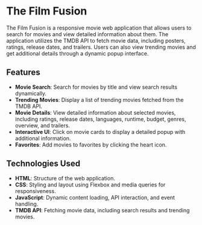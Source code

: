 # The Film Fusion

The Film Fusion is a responsive movie web application that allows users to search for movies and view detailed information about them. The application utilizes the TMDB API to fetch movie data, including posters, ratings, release dates, and trailers. Users can also view trending movies and get additional details through a dynamic popup interface.

## Features

- **Movie Search**: Search for movies by title and view search results dynamically.
- **Trending Movies**: Display a list of trending movies fetched from the TMDB API.
- **Movie Details**: View detailed information about selected movies, including ratings, release dates, languages, runtime, budget, genres, overview, and trailers.
- **Interactive UI**: Click on movie cards to display a detailed popup with additional information.
- **Favorites**: Add movies to favorites by clicking the heart icon.

## Technologies Used

- **HTML**: Structure of the web application.
- **CSS**: Styling and layout using Flexbox and media queries for responsiveness.
- **JavaScript**: Dynamic content loading, API interaction, and event handling.
- **TMDB API**: Fetching movie data, including search results and trending movies.


